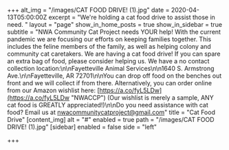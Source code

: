 +++
alt_img = "/images/CAT FOOD DRIVE! (1).jpg"
date = 2020-04-13T05:00:00Z
excerpt = "We're holding a cat food drive to assist those in need. "
layout = "page"
show_in_home_posts = true
show_in_sidebar = true
subtitle = "NWA Community Cat Project needs YOUR help! With the current pandemic we are focusing our efforts on keeping families together. This includes the feline members of the family, as well as helping colony and community cat caretakers. We are having a cat food drive! If you can spare an extra bag of food, please consider helping us. We have a no contact collection location:\n\nFayetteville Animal Services\n\n1640 S. Armstrong Ave.\n\nFayetteville, AR 72701\n\nYou can drop off food on the benches out front and we will collect if from there. Alternatively, you can order online from our Amazon wishlist here: [https://a.co/fyL5LDw](https://a.co/fyL5LDw \"NWACCP\") (Our wishlist is merely a sample, ANY cat food is GREATLY appreciated!)\n\nDo you need assistance with cat food? Email us at [nwacommunitycatproject@gmail.com](mailto:nwacommunitycatproject@gmail.com)"
title = "Cat Food Drive"
[content_img]
alt = "#"
enabled = true
path = "/images/CAT FOOD DRIVE! (1).jpg"
[sidebar]
enabled = false
side = "left"

+++
